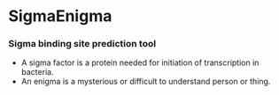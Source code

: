 # SigmaEnigma
### Sigma binding site prediction tool
* A sigma factor is a protein needed for initiation of transcription in bacteria.
* An enigma is a mysterious or difficult to understand person or thing.
